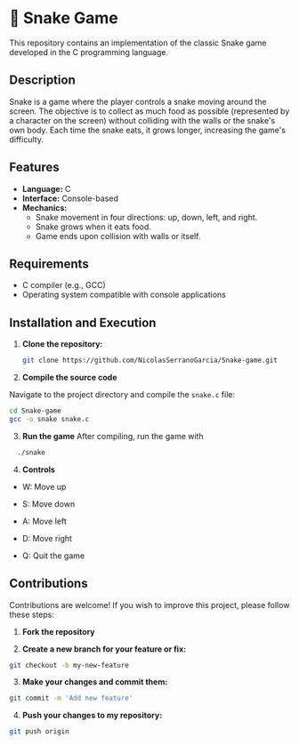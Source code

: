 # 🐍 Snake Game

This repository contains an implementation of the classic Snake game developed in the C programming language.

## Description

Snake is a game where the player controls a snake moving around the screen. The objective is to collect as much food as possible (represented by a character on the screen) without colliding with the walls or the snake's own body. Each time the snake eats, it grows longer, increasing the game's difficulty.

## Features

- **Language:** C
- **Interface:** Console-based
- **Mechanics:**
  - Snake movement in four directions: up, down, left, and right.
  - Snake grows when it eats food.
  - Game ends upon collision with walls or itself.

## Requirements

- C compiler (e.g., GCC)
- Operating system compatible with console applications

## Installation and Execution

1. **Clone the repository:**

   ```bash
   git clone https://github.com/NicolasSerranoGarcia/Snake-game.git
2. **Compile the source code**

  Navigate to the project directory and compile the `snake.c` file:

  ```bash
  cd Snake-game
  gcc -o snake snake.c
  ```
3. **Run the game**
  After compiling, run the game with
  ```bash
    ./snake
  ```
4. **Controls**
- W: Move up

- S: Move down

- A: Move left

- D: Move right

- Q: Quit the game


## Contributions
Contributions are welcome! If you wish to improve this project, please follow these steps:

1. **Fork the repository**

2. **Create a new branch for your feature or fix:**

```bash
git checkout -b my-new-feature
```
3. **Make your changes and commit them:**

```bash
git commit -m 'Add new feature'
```
4. **Push your changes to my repository:**

```bash
git push origin 
```
